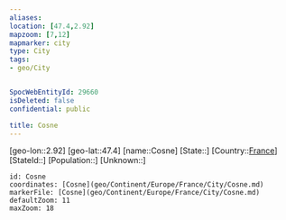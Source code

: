```yaml
---
aliases: 
location: [47.4,2.92]
mapzoom: [7,12] 
mapmarker: city 
type: City
tags:
- geo/City


SpocWebEntityId: 29660
isDeleted: false
confidential: public

title: Cosne
---
```

[geo-lon::2.92]
[geo-lat::47.4]
[name::Cosne]
[State::]
[Country::[France](geo/Continent/Europe/France.md)]
[StateId::]
[Population::]
[Unknown::]


```leaflet
id: Cosne
coordinates: [Cosne](geo/Continent/Europe/France/City/Cosne.md)
markerFile: [Cosne](geo/Continent/Europe/France/City/Cosne.md)
defaultZoom: 11 
maxZoom: 18
```


